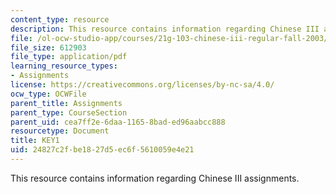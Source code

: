 ```yaml
---
content_type: resource
description: This resource contains information regarding Chinese III assignments.
file: /ol-ocw-studio-app/courses/21g-103-chinese-iii-regular-fall-2003/24827c2fbe1827d5ec6f5610059e4e21_MIT21G_103F03_L2926.pdf
file_size: 612903
file_type: application/pdf
learning_resource_types:
- Assignments
license: https://creativecommons.org/licenses/by-nc-sa/4.0/
ocw_type: OCWFile
parent_title: Assignments
parent_type: CourseSection
parent_uid: cea7ff2e-6daa-1165-8bad-ed96aabcc888
resourcetype: Document
title: KEY1
uid: 24827c2f-be18-27d5-ec6f-5610059e4e21
---
```

This resource contains information regarding Chinese III assignments.